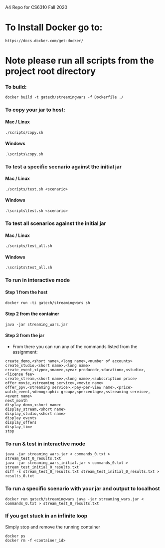 A4 Repo for CS6310 Fall 2020
# To Install Docker go to:
```
https://docs.docker.com/get-docker/
```

# Note please run all scripts from the project root directory

### To build:

```
docker build -t gatech/streamingwars -f Dockerfile ./
```

### To copy your jar to host:
#### Mac / Linux
```
./scripts/copy.sh
```
#### Windows
```
.\scripts\copy.sh
```

### To test a specific scenario against the initial jar
#### Mac / Linux
```
./scripts/test.sh <scenario>
```
#### Windows
```
.\scripts\test.sh <scenario>
```

### To test all scenarios against the initial jar
#### Mac / Linux
```
./scripts/test_all.sh
```
#### Windows
```
.\scripts\test_all.sh
```

### To run in interactive mode
#### Step 1 from the host 
```
docker run -ti gatech/streamingwars sh
```
#### Step 2 from the container
```
java -jar streaming_wars.jar
```
#### Step 3 from the jar
* From there you can run any of the commands listed from the assignment:
```
create_demo,<short name>,<long name>,<number of accounts>
create_studio,<short name>,<long name>
create_event,<type>,<name>,<year produced>,<duration>,<studio>,<license fee>
create_stream,<short name>,<long name>,<subscription price>
offer_movie,<streaming service>,<movie name>
offer_ppv,<streaming service>,<pay-per-view name>,<price>
watch_event,<demographic group>,<percentage>,<streaming service>,<event name>
next_month
display_demo,<short name>
display_stream,<short name>
display_studio,<short name>
display_events
display_offers
display_time
stop
```

### To run & test in interactive mode

```
java -jar streaming_wars.jar < commands_0.txt > stream_test_0_results.txt
java -jar streaming_wars_initial.jar < commands_0.txt > stream_test_initial_0_results.txt
diff -s stream_test_0_results.txt stream_test_initial_0_results.txt > results_0.txt
```

### To run a specific scenario with your jar and output to localhost

```
docker run gatech/streamingwars java -jar streaming_wars.jar < commands_0.txt > stream_test_0_results.txt
```

### If you get stuck in an infinite loop
Simply stop and remove the running container
```
docker ps
docker rm -f <container_id>
```
